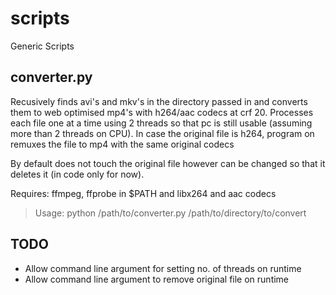 scripts
=======

Generic Scripts


converter.py
-----------
Recusively finds avi's and mkv's in the directory passed in and converts them to web optimised mp4's with h264/aac codecs at crf 20.
Processes each file one at a time using 2 threads so that pc is still usable (assuming more than 2 threads on CPU). In case the original file is h264, program on remuxes the file to mp4 with the same original codecs

By default does not touch the original file however can be changed so that it deletes it (in code only for now).

Requires: ffmpeg, ffprobe in $PATH and libx264 and aac codecs

> Usage: python /path/to/converter.py /path/to/directory/to/convert


TODO
----
* Allow command line argument for setting no. of threads on runtime
* Allow command line argument to remove original file on runtime
